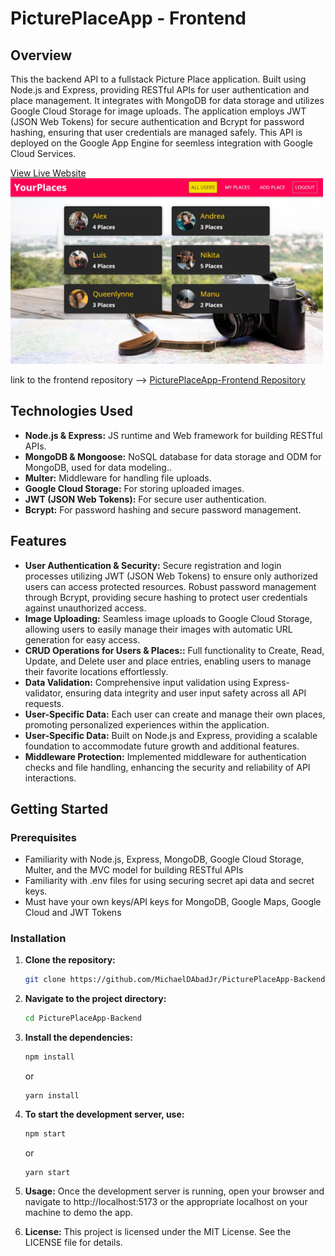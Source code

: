 # PicturePlaceApp - Frontend

## Overview

This the backend API to a fullstack Picture Place application. Built using Node.js and Express, providing RESTful APIs for user authentication and place management. It integrates with MongoDB for data storage and utilizes Google Cloud Storage for image uploads. The application employs JWT (JSON Web Tokens) for secure authentication and Bcrypt for password hashing, ensuring that user credentials are managed safely. This API is deployed on the Google App Engine for seemless integration with Google Cloud Services.

<a href="https://junmike-picture-place.netlify.app/" target="_blank">View Live Website</a>
<img src="https://raw.githubusercontent.com/MichaelDAbadJr/assets/refs/heads/main/PicturePlace-Cover.jpg" width="500">

link to the frontend repository -->
<a href="https://github.com/MichaelDAbadJr/PicturePlaceApp-Frontend/" target="_blank">PicturePlaceApp-Frontend Repository</a>

## Technologies Used

- **Node.js & Express:** JS runtime and Web framework for building RESTful APIs.
- **MongoDB & Mongoose:** NoSQL database for data storage and ODM for MongoDB, used for data modeling..
- **Multer:** Middleware for handling file uploads.
- **Google Cloud Storage:** For storing uploaded images.
- **JWT (JSON Web Tokens):** For secure user authentication.
- **Bcrypt:** For password hashing and secure password management.

## Features

- **User Authentication & Security:** Secure registration and login processes utilizing JWT (JSON Web Tokens) to ensure only authorized users can access protected resources. Robust password management through Bcrypt, providing secure hashing to protect user credentials against unauthorized access.
- **Image Uploading:** Seamless image uploads to Google Cloud Storage, allowing users to easily manage their images with automatic URL generation for easy access.
- **CRUD Operations for Users & Places::** Full functionality to Create, Read, Update, and Delete user and place entries, enabling users to manage their favorite locations effortlessly.
- **Data Validation:** Comprehensive input validation using Express-validator, ensuring data integrity and user input safety across all API requests.
- **User-Specific Data:** Each user can create and manage their own places, promoting personalized experiences within the application.
- **User-Specific Data:** Built on Node.js and Express, providing a scalable foundation to accommodate future growth and additional features.
- **Middleware Protection:** Implemented middleware for authentication checks and file handling, enhancing the security and reliability of API interactions.

## Getting Started

### Prerequisites

- Familiarity with Node.js, Express, MongoDB, Google Cloud Storage, Multer, and the MVC model for building RESTful APIs
- Familiarity with .env files for using securing secret api data and secret keys.
- Must have your own keys/API keys for MongoDB, Google Maps, Google Cloud and JWT Tokens

### Installation

1. **Clone the repository:**

   ```sh
   git clone https://github.com/MichaelDAbadJr/PicturePlaceApp-Backend
   ```

2. **Navigate to the project directory:**

   ```sh
   cd PicturePlaceApp-Backend
   ```

3. **Install the dependencies:**

   ```sh
   npm install
   ```

   or

   ```
   yarn install
   ```

4. **To start the development server, use:**

   ```sh
   npm start
   ```

   or

   ```
   yarn start
   ```

5. **Usage:**
   Once the development server is running, open your browser and navigate to http://localhost:5173 or the appropriate localhost on your machine to demo the app.

6. **License:**
   This project is licensed under the MIT License. See the LICENSE file for details.
